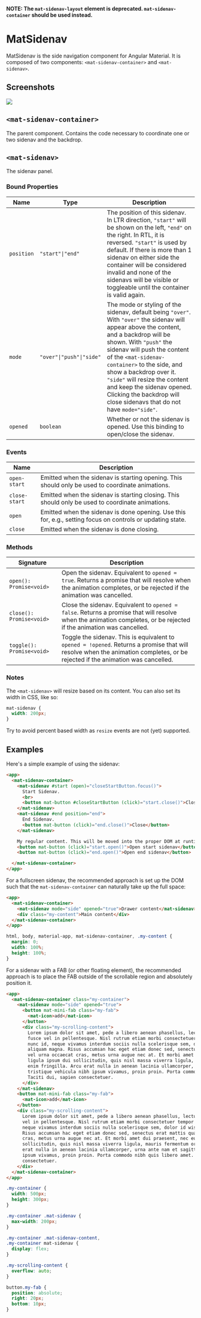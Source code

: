 **NOTE: The <code>mat-sidenav-layout</code> element is deprecated. <code>mat-sidenav-container</code>
should be used instead.**


# MatSidenav

MatSidenav is the side navigation component for Angular Material. It is composed of two components: `<mat-sidenav-container>` and `<mat-sidenav>`.

## Screenshots

<img src="https://material.angularjs.org/material2_assets/sidenav-example.png">


## `<mat-sidenav-container>`

The parent component. Contains the code necessary to coordinate one or two sidenav and the backdrop.

## `<mat-sidenav>`

The sidenav panel.

### Bound Properties

| Name | Type | Description |
| --- | --- | --- |
| `position` | `"start"\|"end"` | The position of this sidenav. In LTR direction, `"start"` will be shown on the left, `"end"` on the right. In RTL, it is reversed. `"start"` is used by default. If there is more than 1 sidenav on either side the container will be considered invalid and none of the sidenavs will be visible or toggleable until the container is valid again. |
| `mode` | `"over"\|"push"\|"side"` | The mode or styling of the sidenav, default being `"over"`. With `"over"` the sidenav will appear above the content, and a backdrop will be shown. With `"push"` the sidenav will push the content of the `<mat-sidenav-container>` to the side, and show a backdrop over it. `"side"` will resize the content and keep the sidenav opened. Clicking the backdrop will close sidenavs that do not have `mode="side"`. |
| `opened` | `boolean` | Whether or not the sidenav is opened. Use this binding to open/close the sidenav. |

### Events

| Name | Description |
| --- | --- |
| `open-start` | Emitted when the sidenav is starting opening. This should only be used to coordinate animations. |
| `close-start` | Emitted when the sidenav is starting closing. This should only be used to coordinate animations. |
| `open` | Emitted when the sidenav is done opening. Use this for, e.g., setting focus on controls or updating state. |
| `close` | Emitted when the sidenav is done closing. |

### Methods

| Signature | Description |
| --- | --- |
| `open(): Promise<void>` | Open the sidenav. Equivalent to `opened = true`. Returns a promise that will resolve when the animation completes, or be rejected if the animation was cancelled. |
| `close(): Promise<void>` | Close the sidenav. Equivalent to `opened = false`. Returns a promise that will resolve when the animation completes, or be rejected if the animation was cancelled. |
| `toggle(): Promise<void>` | Toggle the sidenav. This is equivalent to `opened = !opened`. Returns a promise that will resolve when the animation completes, or be rejected if the animation was cancelled. |





### Notes

The `<mat-sidenav>` will resize based on its content. You can also set its width in CSS, like so:

```css
mat-sidenav {
  width: 200px;
}
```

Try to avoid percent based width as `resize` events are not (yet) supported.

## Examples

Here's a simple example of using the sidenav:

```html
<app>
  <mat-sidenav-container>
    <mat-sidenav #start (open)="closeStartButton.focus()">
      Start Sidenav.
      <br>
      <button mat-button #closeStartButton (click)="start.close()">Close</button>
    </mat-sidenav>
    <mat-sidenav #end position="end">
      End Sidenav.
      <button mat-button (click)="end.close()">Close</button>
    </mat-sidenav>

    My regular content. This will be moved into the proper DOM at runtime.
    <button mat-button (click)="start.open()">Open start sidenav</button>
    <button mat-button (click)="end.open()">Open end sidenav</button>

  </mat-sidenav-container>
</app>
```

For a fullscreen sidenav, the recommended approach is set up the DOM such that the
`mat-sidenav-container` can naturally take up the full space:

```html
<app>
  <mat-sidenav-container>
    <mat-sidenav mode="side" opened="true">Drawer content</mat-sidenav>
    <div class="my-content">Main content</div>
  </mat-sidenav-container>
</app>
```
```css
html, body, material-app, mat-sidenav-container, .my-content {
  margin: 0;
  width: 100%;
  height: 100%;
}
```

For a sidenav with a FAB (or other floating element), the recommended approach is to place the FAB
outside of the scrollable region and absolutely position it.

```html
<app>
  <mat-sidenav-container class="my-container">
    <mat-sidenav mode="side" opened="true">
      <button mat-mini-fab class="my-fab">
        <mat-icon>add</mat-icon>
      </button>
      <div class="my-scrolling-content">
        Lorem ipsum dolor sit amet, pede a libero aenean phasellus, lectus metus sint ut risus,
        fusce vel in pellentesque. Nisl rutrum etiam morbi consectetuer tempor magna, aenean nullam
        nunc id, neque vivamus interdum sociis nulla scelerisque sem, dolor id wisi turpis magna
        aliquam magna. Risus accumsan hac eget etiam donec sed, senectus erat mattis quam, tempor
        vel urna occaecat cras, metus urna augue nec at. Et morbi amet dui praesent, nec eu at,
        ligula ipsum dui sollicitudin, quis nisl massa viverra ligula, mauris fermentum orci arcu
        enim fringilla. Arcu erat nulla in aenean lacinia ullamcorper, urna ante nam et sagittis,
        tristique vehicula nibh ipsum vivamus, proin proin. Porta commodo nibh quis libero amet.
        Taciti dui, sapien consectetuer.
      </div>
    </mat-sidenav>
    <button mat-mini-fab class="my-fab">
      <mat-icon>add</mat-icon>
    </button>
    <div class="my-scrolling-content">
      Lorem ipsum dolor sit amet, pede a libero aenean phasellus, lectus metus sint ut risus, fusce
      vel in pellentesque. Nisl rutrum etiam morbi consectetuer tempor magna, aenean nullam nunc id,
      neque vivamus interdum sociis nulla scelerisque sem, dolor id wisi turpis magna aliquam magna.
      Risus accumsan hac eget etiam donec sed, senectus erat mattis quam, tempor vel urna occaecat
      cras, metus urna augue nec at. Et morbi amet dui praesent, nec eu at, ligula ipsum dui
      sollicitudin, quis nisl massa viverra ligula, mauris fermentum orci arcu enim fringilla. Arcu
      erat nulla in aenean lacinia ullamcorper, urna ante nam et sagittis, tristique vehicula nibh
      ipsum vivamus, proin proin. Porta commodo nibh quis libero amet. Taciti dui, sapien
      consectetuer.
    </div>
  </mat-sidenav-container>
</app>
```
```css
.my-container {
  width: 500px;
  height: 300px;
}

.my-container .mat-sidenav {
  max-width: 200px;
}

.my-container .mat-sidenav-content,
.my-container mat-sidenav {
  display: flex;
}

.my-scrolling-content {
  overflow: auto;
}

button.my-fab {
  position: absolute;
  right: 20px;
  bottom: 10px;
}
```
